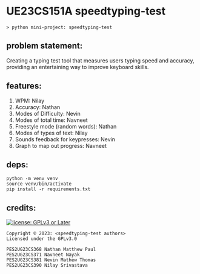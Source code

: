 # UE23CS151A speedtyping-test

``` text
> python mini-project: speedtyping-test
```

## problem statement:

Creating a typing test tool that measures users typing speed and accuracy,
providing an entertaining way to improve keyboard skills.

## features:

01. WPM: Nilay
02. Accuracy: Nathan
03. Modes of Difficulty: Nevin
04. Modes of total time: Navneet
05. Freestyle mode (random words): Nathan
06. Modes of types of text: Nilay
07. Sounds feedback for keypresses: Nevin
08. Graph to map out progress: Navneet

## deps:

```
python -m venv venv
source venv/bin/activate
pip install -r requirements.txt
```

## credits:

[![license: GPLv3 or Later](https://polarhive.net/assets/badges/gpl-3.svg)](https://www.gnu.org/licenses/gpl-3.0.txt)

```
Copyright © 2023: <speedtyping-test authors>
Licensed under the GPLv3.0

PES2UG23CS368 Nathan Matthew Paul
PES2UG23CS371 Navneet Nayak
PES2UG23CS381 Nevin Mathew Thomas
PES2UG23CS390 Nilay Srivastava
```
